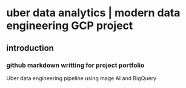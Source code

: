 # uber data analytics | modern data engineering GCP project
## introduction 
### github markdown writting for project portfolio 
Uber data engineering pipeline using mage AI and BigQuery
